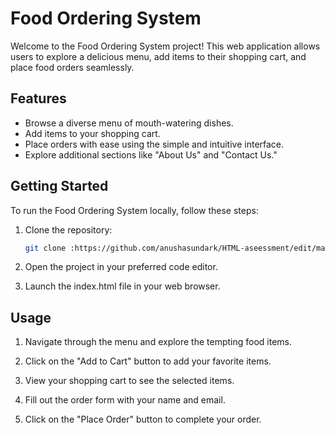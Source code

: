 # Food Ordering System

Welcome to the Food Ordering System project! This web application allows users to explore a delicious menu, add items to their shopping cart, and place food orders seamlessly.

## Features

- Browse a diverse menu of mouth-watering dishes.
- Add items to your shopping cart.
- Place orders with ease using the simple and intuitive interface.
- Explore additional sections like "About Us" and "Contact Us."

## Getting Started

To run the Food Ordering System locally, follow these steps:

1. Clone the repository:

   ```bash
   git clone :https://github.com/anushasundark/HTML-aseessment/edit/main/PART_A
     ```
2. Open the project in your preferred code editor.

3. Launch the index.html file in your web browser.

## Usage
1. Navigate through the menu and explore the tempting food items.

2. Click on the "Add to Cart" button to add your favorite items.

3. View your shopping cart to see the selected items.

4. Fill out the order form with your name and email.

5. Click on the "Place Order" button to complete your order.
